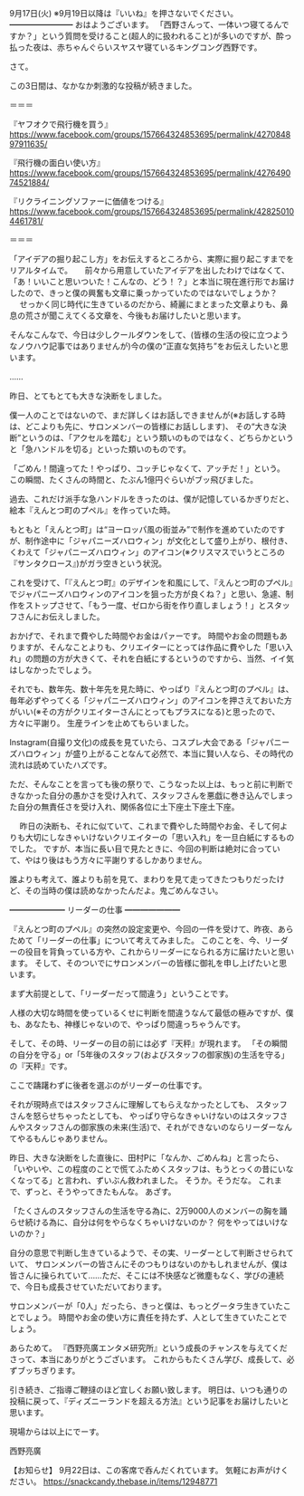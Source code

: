 9月17日(火) ※9月19日以降は『いいね』を押さないでください。
━━━━━━━━
おはようございます。
「西野さんって、一体いつ寝てるんですか？」という質問を受けること(超人的に扱われること)が多いのですが、酔っ払った夜は、赤ちゃんぐらいスヤスヤ寝ているキングコング西野です。

さて。

この3日間は、なかなか刺激的な投稿が続きました。

＝＝＝

『ヤフオクで飛行機を買う』
https://www.facebook.com/groups/157664324853695/permalink/427084897911635/

『飛行機の面白い使い方』
https://www.facebook.com/groups/157664324853695/permalink/427649074521884/

『リクライニングソファーに価値をつける』
https://www.facebook.com/groups/157664324853695/permalink/428250104461781/

＝＝＝

「アイデアの掘り起こし方」をお伝えするところから、実際に掘り起こすまでをリアルタイムで。
　
前々から用意していたアイデアを出したわけではなくて、「あ！いいこと思いついた！こんなの、どう！？」と本当に現在進行形でお届けしたので、きっと僕の興奮も文章に乗っかっていたのではないでしょうか？
　
せっかく同じ時代に生きているのだから、綺麗にまとまった文章よりも、鼻息の荒さが聞こえてくる文章を、今後もお届けしたいと思います。

そんなこんなで、今日は少しクールダウンをして、(皆様の生活の役に立つようなノウハウ記事ではありませんが)今の僕の“正直な気持ち”をお伝えしたいと思います。

……　

昨日、とてもとても大きな決断をしました。

僕一人のことではないので、まだ詳しくはお話しできませんが(※お話しする時は、どこよりも先に、サロンメンバーの皆様にお話しします)、
その“大きな決断”というのは、「アクセルを踏む」という類いのものではなく、どちらかというと「急ハンドルを切る」といった類いのものです。

「ごめん！間違ってた！やっぱり、コッチじゃなくて、アッチだ！」という。
この瞬間、たくさんの時間と、たぶん1億円ぐらいがブッ飛びました。

過去、これだけ派手な急ハンドルをきったのは、僕が記憶しているかぎりだと、絵本『えんとつ町のプペル』を作っていた時。

もともと「えんとつ町」は“ヨーロッパ風の街並み”で制作を進めていたのですが、制作途中に「ジャパニーズハロウィン」が文化として盛り上がり、根付き、くわえて「ジャパニーズハロウィン」のアイコン(※クリスマスでいうところの『サンタクロース』)がガラ空きという状況。

これを受けて、「『えんとつ町』のデザインを和風にして、『えんとつ町のプペル』でジャパニーズハロウィンのアイコンを狙った方が良くね？」と思い、急遽、制作をストップさせて、「もう一度、ゼロから街を作り直しましょう！」とスタッフさんにお伝えしました。

おかげで、それまで費やした時間やお金はパァーです。
時間やお金の問題もありますが、そんなことよりも、クリエイターにとっては作品に費やした「思い入れ」の問題の方が大きくて、それを白紙にするというのですから、当然、イイ気はしなかったでしょう。

それでも、数年先、数十年先を見た時に、やっぱり『えんとつ町のプペル』は、毎年必ずやってくる「ジャパニーズハロウィン」のアイコンを押さえておいた方がいい(※その方がクリエイターさんにとってもプラスになる)と思ったので、方々に平謝り。
生産ラインを止めてもらいました。

Instagram(自撮り文化)の成長を見ていたら、コスプレ大会である「ジャパニーズハロウィン」が盛り上がることなんて必然で、本当に賢い人なら、その時代の流れは読めていたハズです。

ただ、そんなことを言っても後の祭りで、こうなった以上は、もっと前に判断できなかった自分の愚かさを受け入れて、スタッフさんを悪戯に巻き込んでしまった自分の無責任さを受け入れ、関係各位に土下座土下座土下座。

　
昨日の決断も、それに似ていて、これまで費やした時間やお金、そして何よりも大切にしなきゃいけないクリエイターの「思い入れ」を一旦白紙にするものでした。
ですが、本当に長い目で見たときに、今回の判断は絶対に合っていて、やはり後はもう方々に平謝りするしかありません。

誰よりも考えて、誰よりも前を見て、まわりを見て走ってきたつもりだったけど、その当時の僕は読めなかったんだよ。鬼ごめんなさい。

━━━━━━━
リーダーの仕事
━━━━━━━

『えんとつ町のプペル』の突然の設定変更や、今回の一件を受けて、昨夜、あらためて「リーダーの仕事」について考えてみました。
このことを、今、リーダーの役目を背負っている方や、これからリーダーになられる方に届けたいと思います。
そして、そのついでにサロンメンバーの皆様に御礼を申し上げたいと思います。

まず大前提として、「リーダーだって間違う」ということです。

人様の大切な時間を使っているくせに判断を間違うなんて最低の極みですが、僕も、あなたも、神様じゃないので、やっぱり間違っちゃうんです。

そして、その時、リーダーの目の前には必ず『天秤』が現れます。
「その瞬間の自分を守る」or「5年後のスタッフ(およびスタッフの御家族)の生活を守る」の『天秤』です。

ここで躊躇わずに後者を選ぶのがリーダーの仕事です。

それが現時点ではスタッフさんに理解してもらえなかったとしても、
スタッフさんを怒らせちゃったとしても、
やっぱり守らなきゃいけないのはスタッフさんやスタッフさんの御家族の未来(生活)で、それができないのならリーダーなんてやるもんじゃありません。

昨日、大きな決断をした直後に、田村Pに「なんか、ごめんね」と言ったら、「いやいや、この程度のことで慌てふためくスタッフは、もうとっくの昔にいなくなってる」と言われ、ずいぶん救われました。
そうか。そうだな。
これまで、ずっと、そうやってきたもんな。
あざす。

「たくさんのスタッフさんの生活を守る為に、2万9000人のメンバーの胸を踊らせ続ける為に、自分は何をやらなくちゃいけないのか？ 何をやってはいけないのか？」

自分の意思で判断し生きているようで、その実、リーダーとして判断させられていて、
サロンメンバーの皆さんにそのつもりはないのかもしれませんが、僕は皆さんに操られていて……ただ、そこには不快感など微塵もなく、学びの連続で、今日も成長させていただいております。

サロンメンバーが「0人」だったら、きっと僕は、もっとグータラ生きていたことでしょう。
時間やお金の使い方に責任を持たず、人として生きていたことでしょう。

あらためて。
『西野亮廣エンタメ研究所』という成長のチャンスを与えてくださって、本当にありがとうございます。
これからもたくさん学び、成長して、必ずブッちぎります。

引き続き、ご指導ご鞭撻のほど宜しくお願い致します。
明日は、いつも通りの投稿に戻って、『ディズニーランドを超える方法』という記事をお届けしたいと思います。

現場からは以上にでーす。

西野亮廣

【お知らせ】
9月22日は、この客席で呑んだくれています。
気軽にお声がけください。
https://snackcandy.thebase.in/items/12948771
